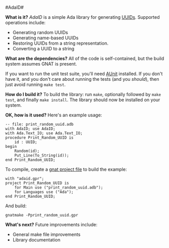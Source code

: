 #AdaID#

**What is it?**
*AdaID* is a simple Ada library for generating [UUIDs](http://en.wikipedia.org/wiki/Universally_unique_identifier). Supported operations include:

 - Generating random UUIDs
 - Generating name-based UUIDs
 - Restoring UUIDs from a string representation.
 - Converting a UUID to a string

**What are the dependencies?**
All of the code is self-contained, but the build system assumes GNAT is present.

If you want to run the unit test suite, you'll need [AUnit](http://libre.adacore.com/libre/tools/aunit/) installed. If you don't have it, and you don't care about running the tests (and you *should*), then just avoid running `make test`.


**How do I build it?**
To build the library: run `make`, optionally followed by `make test`, and finally `make install`. The library should now be installed on your system.

**OK, how is it used?**
Here's an example usage:

	-- file: print_random_uuid.adb
	with AdaID; use AdaID;
	with Ada.Text_IO; use Ada.Text_IO;
    procedure Print_Random_UUID is
    	id : UUID;
    begin
    	Random(id);
    	Put_Line(To_String(id));
    end Print_Random_UUID;

To compile, create a [gnat project file](http://www.adacore.com/wp-content/files/auto_update/gnat-unw-docs/html/gnat_ugn_12.html) to build the example:

	with "adaid.gpr";
	project Print_Random_UUID is
		for Main use ("print_random_uuid.adb");
		for Languages use ("Ada");
	end Print_Random_UUID;

And build:

	gnatmake -Pprint_random_uuid.gpr

**What's next?**
Future improvements include:

 - General make file improvements
 - Library documentation
